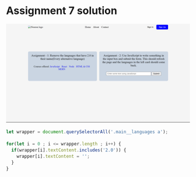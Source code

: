 # Assignment 7 solution

![](./DOM%20P7/Output%20images/Assignment%2012.png)

```javascript
let wrapper = document.querySelectorAll('.main__languages a');

for(let i = 0 ; i <= wrapper.length ; i++) {
  if(wrapper[i].textContent.includes('2.0')) {
    wrapper[i].textContent = '';
  }
}
```